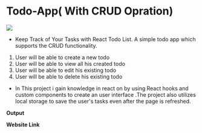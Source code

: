  
# Todo-App( With CRUD Opration) #

![](https://img.shields.io/badge/-Task---brightgreen)

- Keep Track of Your Tasks with React Todo List.
A simple todo app which supports the CRUD functionality.

1. User will be able to create a new todo
2. User will be able to view all his created todo
3. User will be able to edit his existing todo
4. User will be able to delete his existing todo

- In This project i gain knowledge in react on by using React hooks and custom components to create an user interface .The project also utilizes local storage to save the user's tasks even after the page is refreshed.


**Output**


**Website Link**